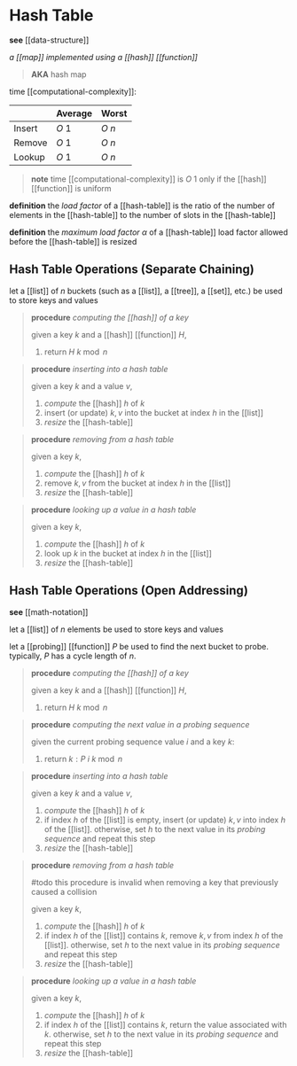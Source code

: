 # Hash Table

**see** [[data-structure]]

_a [[map]] implemented using a [[hash]] [[function]]_

> **AKA** hash map

time [[computational-complexity]]:

|        | Average | Worst  |
| ------ | ------- | ------ |
| Insert | $O\ 1$  | $O\ n$ |
| Remove | $O\ 1$  | $O\ n$ |
| Lookup | $O\ 1$  | $O\ n$ |

> **note** time [[computational-complexity]] is $O\ 1$ only if the [[hash]] [[function]] is uniform

**definition** the _load factor_ of a [[hash-table]] is the ratio of the number of elements in the [[hash-table]] to the number of slots in the [[hash-table]]

**definition** the _maximum load factor_ $\alpha$ of a [[hash-table]] load factor allowed before the [[hash-table]] is resized

## Hash Table Operations (Separate Chaining)

let a [[list]] of $n$ buckets (such as a [[list]], a [[tree]], a [[set]], etc.) be used to store keys and values

> **procedure** _computing the [[hash]] of a key_
>
> given a key $k$ and a [[hash]] [[function]] $H$,
>
> 1. return $H\ k \bmod n$

> **procedure** _inserting into a hash table_
>
> given a key $k$ and a value $v$,
>
> 1. _compute_ the [[hash]] $h$ of $k$
> 2. insert (or update) $k, v$ into the bucket at index $h$ in the [[list]]
> 3. _resize_ the [[hash-table]]

> **procedure** _removing from a hash table_
>
> given a key $k$,
>
> 1. _compute_ the [[hash]] $h$ of $k$
> 2. remove $k, v$ from the bucket at index $h$ in the [[list]]
> 3. _resize_ the [[hash-table]]

> **procedure** _looking up a value in a hash table_
>
> given a key $k$,
>
> 1. _compute_ the [[hash]] $h$ of $k$
> 2. look up $k$ in the bucket at index $h$ in the [[list]]
> 3. _resize_ the [[hash-table]]

## Hash Table Operations (Open Addressing)

**see** [[math-notation]]

let a [[list]] of $n$ elements be used to store keys and values

let a [[probing]] [[function]] $P$ be used to find the next bucket to probe. typically, $P$ has a cycle length of $n$.

> **procedure** _computing the [[hash]] of a key_
>
> given a key $k$ and a [[hash]] [[function]] $H$,
>
> 1. return $H\ k \bmod n$

> **procedure** _computing the next value in a probing sequence_
>
> given the current probing sequence value $i$ and a key $k$:
>
> 1. return $k : P\ i\ k \bmod n$

> **procedure** _inserting into a hash table_
>
> given a key $k$ and a value $v$,
>
> 1. _compute_ the [[hash]] $h$ of $k$
> 2. if index $h$ of the [[list]] is empty, insert (or update) $k, v$ into index $h$ of the [[list]]. otherwise, set $h$ to the next value in its _probing sequence_ and repeat this step
> 3. _resize_ the [[hash-table]]

> **procedure** _removing from a hash table_
>
> #todo this procedure is invalid when removing a key that previously caused a collision
>
> given a key $k$,
>
> 1. _compute_ the [[hash]] $h$ of $k$
> 2. if index $h$ of the [[list]] contains $k$, remove $k, v$ from index $h$ of the [[list]]. otherwise, set $h$ to the next value in its _probing sequence_ and repeat this step
> 3. _resize_ the [[hash-table]]

> **procedure** _looking up a value in a hash table_
>
> given a key $k$,
>
> 1. _compute_ the [[hash]] $h$ of $k$
> 2. if index $h$ of the [[list]] contains $k$, return the value associated with $k$. otherwise, set $h$ to the next value in its _probing sequence_ and repeat this step
> 3. _resize_ the [[hash-table]]
